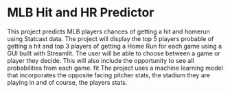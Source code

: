 # MLB Hit and HR Predictor

This project predicts MLB players chances of getting a hit and homerun using Statcast data. 
The project will display the top 5 players probable of getting a hit and top 3 players of getting a Home Run for each game using a GUI built with Streamlit. 
The user will be able to choose between a game or player they decide. This will also include the opportunity to see all probabilities from each game. 
fit
The project uses a machine learning model that incorporates the opposite facing pitcher stats, the stadium they are playing in and of course, the players stats. 

